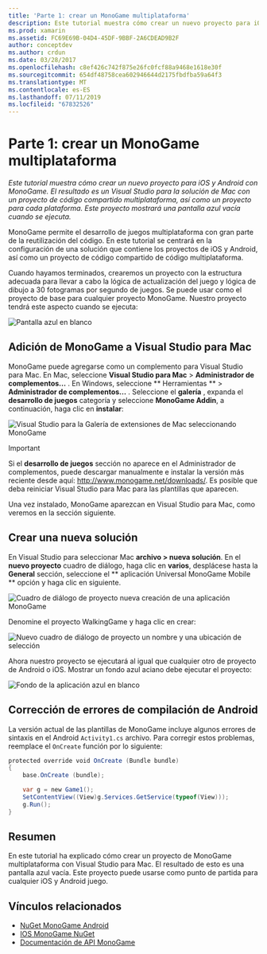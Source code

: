 ```yaml
---
title: 'Parte 1: crear un MonoGame multiplataforma'
description: Este tutorial muestra cómo crear un nuevo proyecto para iOS y Android con MonoGame. El resultado es un Visual Studio para la solución de Mac con un proyecto de código compartido multiplataforma, así como un proyecto para cada plataforma. Este proyecto mostrará una pantalla azul vacía cuando se ejecuta.
ms.prod: xamarin
ms.assetid: FC69E69B-04D4-45DF-9BBF-2A6CDEAD9B2F
author: conceptdev
ms.author: crdun
ms.date: 03/28/2017
ms.openlocfilehash: c8ef426c742f875e26fc0fcf88a9468e1618e30f
ms.sourcegitcommit: 654df48758cea602946644d2175fbdfba59a64f3
ms.translationtype: MT
ms.contentlocale: es-ES
ms.lasthandoff: 07/11/2019
ms.locfileid: "67832526"
---
```

# <a name="part-1--creating-a-cross-platform-monogame"></a>Parte 1: crear un MonoGame multiplataforma

_Este tutorial muestra cómo crear un nuevo proyecto para iOS y Android con MonoGame. El resultado es un Visual Studio para la solución de Mac con un proyecto de código compartido multiplataforma, así como un proyecto para cada plataforma. Este proyecto mostrará una pantalla azul vacía cuando se ejecuta._

MonoGame permite el desarrollo de juegos multiplataforma con gran parte de la reutilización del código. En este tutorial se centrará en la configuración de una solución que contiene los proyectos de iOS y Android, así como un proyecto de código compartido de código multiplataforma.

Cuando hayamos terminados, crearemos un proyecto con la estructura adecuada para llevar a cabo la lógica de actualización del juego y lógica de dibujo a 30 fotogramas por segundo de juegos. Se puede usar como el proyecto de base para cualquier proyecto MonoGame. Nuestro proyecto tendrá este aspecto cuando se ejecuta:

![Pantalla azul en blanco](part1-images/image1.png)

## <a name="adding-monogame-to-visual-studio-for-mac"></a>Adición de MonoGame a Visual Studio para Mac

MonoGame puede agregarse como un complemento para Visual Studio para Mac. En Mac, seleccione **Visual Studio para Mac** > **Administrador de complementos...**  . En Windows, seleccione ** Herramientas ** > **Administrador de complementos...**  . Seleccione el **galería** , expanda el **desarrollo de juegos** categoría y seleccione **MonoGame Addin**, a continuación, haga clic en **instalar**:

![Visual Studio para la Galería de extensiones de Mac seleccionando MonoGame](part1-images/image2.png)

> [!IMPORTANT]
> Si el **desarrollo de juegos** sección no aparece en el Administrador de complementos, puede descargar manualmente e instalar la versión más reciente desde aquí: http://www.monogame.net/downloads/. Es posible que deba reiniciar Visual Studio para Mac para las plantillas que aparecen.

Una vez instalado, MonoGame aparezcan en Visual Studio para Mac, como veremos en la sección siguiente.

## <a name="creating-a-new-solution"></a>Crear una nueva solución

En Visual Studio para seleccionar Mac **archivo > nueva solución**. En el **nuevo proyecto** cuadro de diálogo, haga clic en **varios**, desplácese hasta la **General** sección, seleccione el ** aplicación Universal MonoGame Mobile ** opción y haga clic en siguiente.

![Cuadro de diálogo de proyecto nueva creación de una aplicación MonoGame](part1-images/image3.png)

Denomine el proyecto WalkingGame y haga clic en crear:

![Nuevo cuadro de diálogo de proyecto un nombre y una ubicación de selección](part1-images/image4.png)

Ahora nuestro proyecto se ejecutará al igual que cualquier otro de proyecto de Android o iOS. Mostrar un fondo azul aciano debe ejecutar el proyecto:

![Fondo de la aplicación azul en blanco](part1-images/image5.png)

## <a name="fixing-android-compile-errors"></a>Corrección de errores de compilación de Android

La versión actual de las plantillas de MonoGame incluye algunos errores de sintaxis en el Android `Activity1.cs` archivo. Para corregir estos problemas, reemplace el `OnCreate` función por lo siguiente:

```csharp
protected override void OnCreate (Bundle bundle)
{
    base.OnCreate (bundle);

    var g = new Game1();
    SetContentView((View)g.Services.GetService(typeof(View)));
    g.Run();
}
```

## <a name="summary"></a>Resumen

En este tutorial ha explicado cómo crear un proyecto de MonoGame multiplataforma con Visual Studio para Mac. El resultado de esto es una pantalla azul vacía. Este proyecto puede usarse como punto de partida para cualquier iOS y Android juego.

## <a name="related-links"></a>Vínculos relacionados

- [NuGet MonoGame Android](https://www.nuget.org/packages/MonoGame.Framework.Android/)
- [IOS MonoGame NuGet](https://www.nuget.org/packages/MonoGame.Framework.iOS/)
- [Documentación de API MonoGame](http://www.monogame.net/documentation/?page=main)
